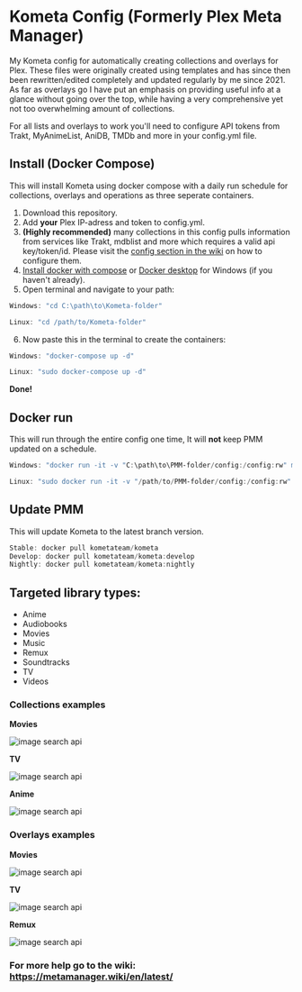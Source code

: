 # Kometa Config (Formerly Plex Meta Manager)

My Kometa config for automatically creating collections and overlays for Plex. These files were originally created using templates and has since then been rewritten/edited completely and updated regularly by me since 2021. As far as overlays go I have put an emphasis on providing useful info at a glance without going over the top, while having a very comprehensive yet not too overwhelming amount of collections.

For all lists and overlays to work you'll need to configure API tokens from Trakt, MyAnimeList, AniDB, TMDb and more in your config.yml file.

## Install (Docker Compose)

This will install Kometa using docker compose with a daily run schedule for collections, overlays and operations as three seperate containers.

1. Download this repository.
2. Add **your** Plex IP-adress and token to config.yml.
3. **(Highly recommended)** many collections in this config pulls information from services like Trakt, mdblist and more which requires a valid api key/token/id. Please visit the [config section in the wiki](https://metamanager.wiki/en/latest/config/trakt.html) on how to configure them.
4. [Install docker with compose](https://www.theserverside.com/blog/Coffee-Talk-Java-News-Stories-and-Opinions/How-to-install-Docker-and-docker-compose-on-Ubuntu) or [Docker desktop](https://www.docker.com/products/docker-desktop/) for Windows (if you haven't already).
5. Open terminal and navigate to your path:

```powershell
Windows: "cd C:\path\to\Kometa-folder"

Linux: "cd /path/to/Kometa-folder"
```

6. Now paste this in the terminal to create the containers:

```powershell
Windows: "docker-compose up -d"

Linux: "sudo docker-compose up -d"
```

**Done!**

## Docker run

This will run through the entire config one time, It will **not** keep PMM updated on a schedule.

```powershell
Windows: "docker run -it -v "C:\path\to\PMM-folder/config:/config:rw" meisnate12/plex-meta-manager --run"

Linux: "sudo docker run -it -v "/path/to/PMM-folder/config:/config:rw" meisnate12/plex-meta-manager --run"
```

## Update PMM

This will update Kometa to the latest branch version.

```powershell
Stable: docker pull kometateam/kometa
Develop: docker pull kometateam/kometa:develop
Nightly: docker pull kometateam/kometa:nightly
```

## Targeted library types:

- Anime
- Audiobooks
- Movies
- Music
- Remux
- Soundtracks
- TV
- Videos

### Collections examples

**Movies**

![image search api](https://i.imgur.com/BcRlpKv.png)

**TV**

![image search api](https://i.imgur.com/GjuyuRq.png)

**Anime**

![image search api](https://i.imgur.com/GaM8Ti3.png)

### Overlays examples

**Movies**

![image search api](https://i.imgur.com/cTeNiMb.png)

**TV**

![image search api](https://i.imgur.com/7cUfZ53.png)

**Remux**

![image search api](https://i.imgur.com/lcFOxiG.png)

### For more help go to the wiki: https://metamanager.wiki/en/latest/
